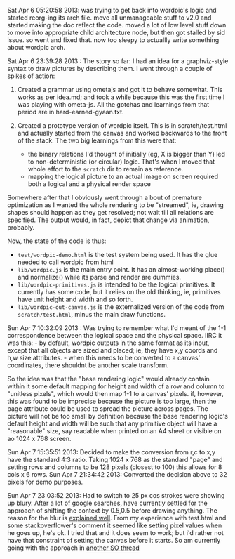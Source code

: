 Sat Apr  6 05:20:58 2013: was trying to get back into wordpic's logic and started reorg-ing its arch file. move all unmanageable stuff to v2.0 and started making the doc reflect the code. moved a lot of low level stuff down to move into appropriate child architecture node, but then got stalled by sid issue. so went and fixed that. now too sleepy to actuallly write something about wordpic arch.

Sat Apr  6 23:39:28 2013 : The story so far:
I had an idea for a graphviz-style syntax to draw pictures by describing them. I went through a couple of spikes of action:

1. Created a grammar using ometajs and got it to behave somewhat. This works as per idea.md; and took a while because this was the first time I was playing with ometa-js. All the gotchas and learnings from that period are in hard-earned-gyaan.txt.
2. Created a prototype version of wordpic itself. This is in scratch/test.html and actually started from the canvas and worked backwards to the front of the stack. The two big learnings from this were that:

	- the binary relations I'd thought of initially (eg, X is bigger than Y) led to non-deterministic (or circular) logic. That's when I moved that whole effort to the `scratch` dir to remain as reference.
	- mapping the logical picture to an actual image on screen required both a logical and a physical render space  

Somewhere after that I obviously went through a bout of premature optimization as I wanted the whole rendering to be "streamed", ie, drawing shapes should happen as they get resolved; not wait till all relations are specified. The output would, in fact, depict that change via animation, probably. 

Now, the state of the code is thus:

- `test/wordpic-demo.html` is the test system being used. It has the glue needed to call wordpic from html
- `lib/wordpic.js` is the main entry point. It has an almost-working place() and normalize() while its parse and render are dummies.
- `lib/wordpic-primitives.js` is intended to be the logical primitives. It currently has some code, but it relies on the old thinking, ie, primitives have unit height and width and so forth.
- `lib/wordpic-out-canvas.js` is the externalized version of the code from `scratch/test.html`, minus the main draw functions.

Sun Apr  7 10:32:09 2013 : Was trying to remember what I'd meant of the 1-1 correspondence between the logical space and the physical space. IIRC it was this:
	- by default, wordpic outputs in the same format as its input, except that all objects are sized and placed; ie, they have x,y coords and h,w size attributes.
	- when this needs to be converted to a canvas' coordinates, there shouldnt be another scale transform.

So the idea was that the "base rendering logic" would already contain within it some default mapping for height and width of a row and column to "unitless pixels", which would then map 1-1 to a canvas' pixels. if, however, this was found to be imprecise because the picture is too large, then the page attribute could be used to spread the picture across pages. The picture will not be too small by definition because the base rendering logic's default height and width will be such that any primitive object will have a "reasonable" size, say readable when printed on an A4 sheet or visible on ao 1024 x 768 screen.

Sun Apr  7 15:35:51 2013: Decided to make the conversion from r,c to x,y have the standard 4:3 ratio. Taking 1024 x 768 as the standard "page" and setting rows and columns to be 128 pixels (closest to 100) this allows for 8 cols x 6 rows.
Sun Apr  7 21:34:42 2013: Converted the decision above to 32 pixels for demo purposes.

Sun Apr  7 23:03:52 2013: Had to switch to 25 px cos strokes were showing up blury. After a lot of google searches, have currently settled for the approach of shifting the context by 0.5,0.5 before drawing anything. The reason for the blur is [explained well](https://developer.mozilla.org/en-US/docs/HTML/Canvas/Tutorial/Applying_styles_and_colors). From my experience with test.html and some stackoverflower's comment it seemed like setting pixel values when he goes up, he's ok. I tried that and it does seem to work; but i'd rather not have that constraint of setting the canvas before it starts. So am currently going with the approach in [another SO thread](http://stackoverflow.com/a/3279863)
